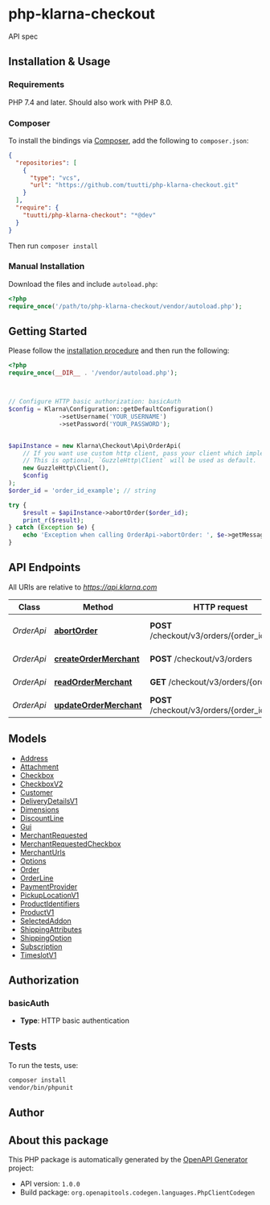 # php-klarna-checkout

API spec


## Installation & Usage

### Requirements

PHP 7.4 and later.
Should also work with PHP 8.0.

### Composer

To install the bindings via [Composer](https://getcomposer.org/), add the following to `composer.json`:

```json
{
  "repositories": [
    {
      "type": "vcs",
      "url": "https://github.com/tuutti/php-klarna-checkout.git"
    }
  ],
  "require": {
    "tuutti/php-klarna-checkout": "*@dev"
  }
}
```

Then run `composer install`

### Manual Installation

Download the files and include `autoload.php`:

```php
<?php
require_once('/path/to/php-klarna-checkout/vendor/autoload.php');
```

## Getting Started

Please follow the [installation procedure](#installation--usage) and then run the following:

```php
<?php
require_once(__DIR__ . '/vendor/autoload.php');



// Configure HTTP basic authorization: basicAuth
$config = Klarna\Configuration::getDefaultConfiguration()
              ->setUsername('YOUR_USERNAME')
              ->setPassword('YOUR_PASSWORD');


$apiInstance = new Klarna\Checkout\Api\OrderApi(
    // If you want use custom http client, pass your client which implements `GuzzleHttp\ClientInterface`.
    // This is optional, `GuzzleHttp\Client` will be used as default.
    new GuzzleHttp\Client(),
    $config
);
$order_id = 'order_id_example'; // string

try {
    $result = $apiInstance->abortOrder($order_id);
    print_r($result);
} catch (Exception $e) {
    echo 'Exception when calling OrderApi->abortOrder: ', $e->getMessage(), PHP_EOL;
}

```

## API Endpoints

All URIs are relative to *https://api.klarna.com*

Class | Method | HTTP request | Description
------------ | ------------- | ------------- | -------------
*OrderApi* | [**abortOrder**](docs/Api/OrderApi.md#abortorder) | **POST** /checkout/v3/orders/{order_id}/abort | Mark an order as aborted
*OrderApi* | [**createOrderMerchant**](docs/Api/OrderApi.md#createordermerchant) | **POST** /checkout/v3/orders | Create a new order
*OrderApi* | [**readOrderMerchant**](docs/Api/OrderApi.md#readordermerchant) | **GET** /checkout/v3/orders/{order_id} | Retrieve an order
*OrderApi* | [**updateOrderMerchant**](docs/Api/OrderApi.md#updateordermerchant) | **POST** /checkout/v3/orders/{order_id} | Update an order

## Models

- [Address](docs/Model/Address.md)
- [Attachment](docs/Model/Attachment.md)
- [Checkbox](docs/Model/Checkbox.md)
- [CheckboxV2](docs/Model/CheckboxV2.md)
- [Customer](docs/Model/Customer.md)
- [DeliveryDetailsV1](docs/Model/DeliveryDetailsV1.md)
- [Dimensions](docs/Model/Dimensions.md)
- [DiscountLine](docs/Model/DiscountLine.md)
- [Gui](docs/Model/Gui.md)
- [MerchantRequested](docs/Model/MerchantRequested.md)
- [MerchantRequestedCheckbox](docs/Model/MerchantRequestedCheckbox.md)
- [MerchantUrls](docs/Model/MerchantUrls.md)
- [Options](docs/Model/Options.md)
- [Order](docs/Model/Order.md)
- [OrderLine](docs/Model/OrderLine.md)
- [PaymentProvider](docs/Model/PaymentProvider.md)
- [PickupLocationV1](docs/Model/PickupLocationV1.md)
- [ProductIdentifiers](docs/Model/ProductIdentifiers.md)
- [ProductV1](docs/Model/ProductV1.md)
- [SelectedAddon](docs/Model/SelectedAddon.md)
- [ShippingAttributes](docs/Model/ShippingAttributes.md)
- [ShippingOption](docs/Model/ShippingOption.md)
- [Subscription](docs/Model/Subscription.md)
- [TimeslotV1](docs/Model/TimeslotV1.md)

## Authorization

### basicAuth

- **Type**: HTTP basic authentication

## Tests

To run the tests, use:

```bash
composer install
vendor/bin/phpunit
```

## Author



## About this package

This PHP package is automatically generated by the [OpenAPI Generator](https://openapi-generator.tech) project:

- API version: `1.0.0`
- Build package: `org.openapitools.codegen.languages.PhpClientCodegen`
